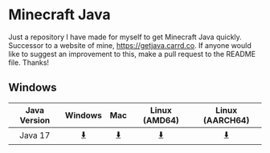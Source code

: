 # Minecraft Java
Just a repository I have made for myself to get Minecraft Java quickly.
Successor to a website of mine, https://getjava.carrd.co.
If anyone would like to suggest an improvement to this, make a pull request to the README file. Thanks!
## Windows
| Java Version | Windows | Mac | Linux (AMD64) | Linux (AARCH64) |
| :-----------: | :-----------: | :-----------: | :-----------: | :-----------: |
| Java 17 | [⬇️](https://download.oracle.com/otn/utilities_drivers/oracle-labs/graalvm-ee-java17-windows-amd64-22.3.1.zip) | [⬇️](https://download.oracle.com/otn/utilities_drivers/oracle-labs/graalvm-ee-java17-darwin-amd64-22.3.1.tar.gz) | [⬇️](https://download.oracle.com/otn/utilities_drivers/oracle-labs/graalvm-ee-java17-linux-amd64-22.3.1.tar.gz) | [⬇️](https://download.oracle.com/otn/utilities_drivers/oracle-labs/graalvm-ee-java17-linux-aarch64-22.3.1.tar.gz) |

